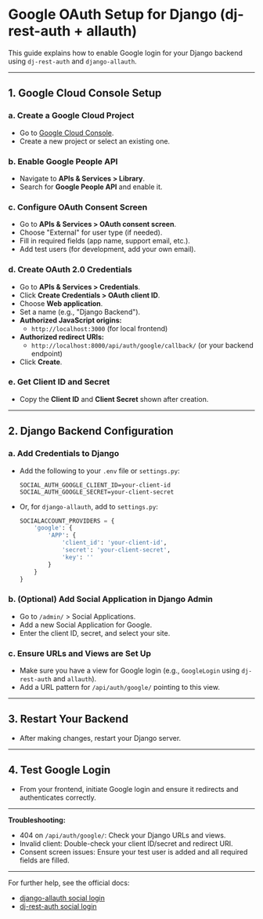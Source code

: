 # Google OAuth Setup for Django (dj-rest-auth + allauth)

This guide explains how to enable Google login for your Django backend using `dj-rest-auth` and `django-allauth`.

---

## 1. Google Cloud Console Setup

### a. Create a Google Cloud Project

- Go to [Google Cloud Console](https://console.cloud.google.com/).
- Create a new project or select an existing one.

### b. Enable Google People API

- Navigate to **APIs & Services > Library**.
- Search for **Google People API** and enable it.

### c. Configure OAuth Consent Screen

- Go to **APIs & Services > OAuth consent screen**.
- Choose "External" for user type (if needed).
- Fill in required fields (app name, support email, etc.).
- Add test users (for development, add your own email).

### d. Create OAuth 2.0 Credentials

- Go to **APIs & Services > Credentials**.
- Click **Create Credentials > OAuth client ID**.
- Choose **Web application**.
- Set a name (e.g., "Django Backend").
- **Authorized JavaScript origins:**
  - `http://localhost:3000` (for local frontend)
- **Authorized redirect URIs:**
  - `http://localhost:8000/api/auth/google/callback/` (or your backend endpoint)
- Click **Create**.

### e. Get Client ID and Secret

- Copy the **Client ID** and **Client Secret** shown after creation.

---

## 2. Django Backend Configuration

### a. Add Credentials to Django

- Add the following to your `.env` file or `settings.py`:
  ```
  SOCIAL_AUTH_GOOGLE_CLIENT_ID=your-client-id
  SOCIAL_AUTH_GOOGLE_SECRET=your-client-secret
  ```
- Or, for `django-allauth`, add to `settings.py`:
  ```python
  SOCIALACCOUNT_PROVIDERS = {
      'google': {
          'APP': {
              'client_id': 'your-client-id',
              'secret': 'your-client-secret',
              'key': ''
          }
      }
  }
  ```

### b. (Optional) Add Social Application in Django Admin

- Go to `/admin/` > Social Applications.
- Add a new Social Application for Google.
- Enter the client ID, secret, and select your site.

### c. Ensure URLs and Views are Set Up

- Make sure you have a view for Google login (e.g., `GoogleLogin` using `dj-rest-auth` and `allauth`).
- Add a URL pattern for `/api/auth/google/` pointing to this view.

---

## 3. Restart Your Backend

- After making changes, restart your Django server.

---

## 4. Test Google Login

- From your frontend, initiate Google login and ensure it redirects and authenticates correctly.

---

**Troubleshooting:**

- 404 on `/api/auth/google/`: Check your Django URLs and views.
- Invalid client: Double-check your client ID/secret and redirect URI.
- Consent screen issues: Ensure your test user is added and all required fields are filled.

---

For further help, see the official docs:

- [django-allauth social login](https://django-allauth.readthedocs.io/en/latest/providers.html)
- [dj-rest-auth social login](https://dj-rest-auth.readthedocs.io/en/latest/installation.html#social-authentication)
